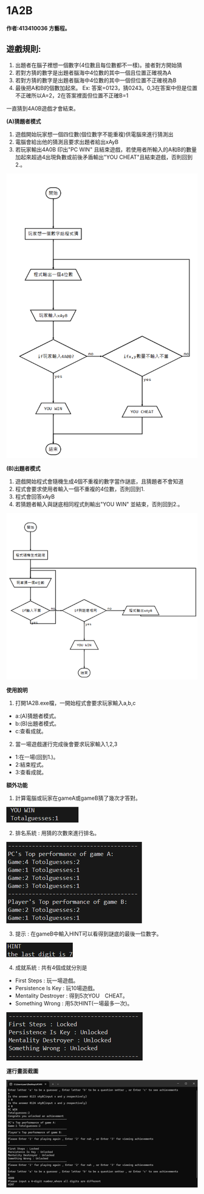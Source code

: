 # 1A2B

**作者:413410036 方藝程。**

## 遊戲規則:

1. 出題者在腦子裡想一個數字(4位數且每位數都不一樣)。接者對方開始猜
2. 若對方猜的數字是出題者腦海中4位數的其中一個且位置正確視為A
3. 若對方猜的數字是出題者腦海中4位數的其中一個但位置不正確視為B
4. 最後把A和B的個數加起來。
Ex: 
    答案=0123，猜0243。0,3在答案中但是位置不正確所以A=2，2在答案裡面但位置不正確B=1
    
一直猜到4A0B遊戲才會結束。

**(A)猜題者模式**

1. 遊戲開始玩家想一個四位數(個位數字不能重複)供電腦來進行猜測出
2. 電腦會給出他的猜測且要求出題者給出xAyB
3. 若玩家輸出4A0B 印出"PC WIN" 且結束遊戲，若使用者所輸入的A和B的數量加起來超過4出現負數或前後矛盾輸出"YOU CHEAT"且結束遊戲，否則回到2.。

![](p6.png)

**(B)出題者模式**

1. 遊戲開始程式會隨機生成4個不重複的數字當作謎底，且猜題者不會知道
2. 程式會要求使用者輸入一個不重複的4位數，否則回到1.
3. 程式會回答xAyB
4. 若猜題者輸入與謎底相同程式則輸出"YOU WIN" 並結束，否則回到2.。

![](p7.png)


**使用說明**
1. 打開1A2B.exe檔，一開始程式會要求玩家輸入a,b,c
* a:(A)猜題者模式。
* b:(B)出題者模式。
* c:查看成就。

2. 當一場遊戲運行完成後會要求玩家輸入1,2,3
* 1:在一場(回到1.)。
* 2:結束程式。
* 3:查看成就。


**額外功能**
1. 計算電腦或玩家在gameA或gameB猜了幾次才答對。

![](p1.png)

2. 排名系統 : 用猜的次數來進行排名。

![](p2.png)

3. 提示 : 在gameB中輸入HINT可以看得到謎底的最後一位數字。

![](p3.png)

4. 成就系統 : 共有4個成就分別是
* First Steps : 玩一場遊戲。
* Persistence Is Key : 玩10場遊戲。
* Mentality Destroyer : 得到5次YOU　CHEAT。
* Something Wrong : 用5次HINT(一場最多一次)。

![](p4.png)

**運行畫面截圖**

![](p5.png)



